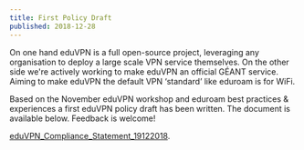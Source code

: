 ```yaml
---
title: First Policy Draft
published: 2018-12-28
---
```


On one hand eduVPN is a full open-source project, leveraging any organisation 
to deploy a large scale VPN service themselves. On the other side we're 
actively working to make eduVPN an official GÉANT service. Aiming to make 
eduVPN the default VPN ‘standard’ like eduroam is for WiFi.

Based on the November eduVPN workshop and eduroam best practices & experiences 
a first eduVPN policy draft has been written. The document is available below. 
Feedback is welcome!

[eduVPN_Compliance_Statement_19122018](../download/eduVPN_Compliance_Statement_19122018.pdf).

